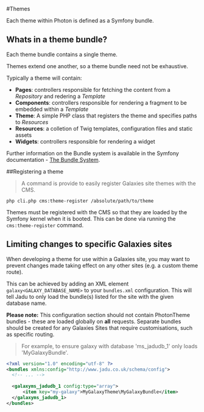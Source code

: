 #Themes

Each theme within Photon is defined as a Symfony bundle.

## Whats in a theme bundle?

Each theme bundle contains a single theme. 

Themes extend one another, so a theme bundle need not be exhaustive.

Typically a theme will contain:

* **Pages**: controllers responsible for fetching the content from a *Repository* and redering a *Template*
* **Components**: controllers responsible for rendering a fragment to be embedded within a *Template*
* **Theme**: A simple PHP class that registers the theme and specifies paths to *Resources*
* **Resources**: a colletion of Twig templates, configuration files and static assets
* **Widgets**: controllers responsible for rendering a widget

Further information on the Bundle system is available in the Symfony documentation - [The Bundle System](https://symfony.com/doc/2.8/bundles.html).

##Registering a theme

> A command is provide to easily register Galaxies site themes with the CMS.

```shell
php cli.php cms:theme-register /absolute/path/to/theme
```

Themes must be registered with the CMS so that they are loaded by the Symfony kernel when it is booted. This can be done via running the `cms:theme-register` command.

## Limiting changes to specific Galaxies sites

When developing a theme for use within a Galaxies site, you may want to prevent changes made taking effect on any other sites (e.g. a custom theme route).

This can be achieved by adding an XML element `galaxy<GALAXY_DATABASE_NAME>` to your `bundles.xml` configuration. This will  tell Jadu to only load the bundle(s) listed for the site with the given database name.

**Please note:** This configuration section should not contain PhotonTheme bundles - these are loaded globally on **all** requests. Separate bundles should be created for any Galaxies Sites that require customisations, such as specific routing.

> For example, to ensure galaxy with database 'ms_jadudb_1' only loads 'MyGalaxyBundle'.

```xml
<?xml version="1.0" encoding="utf-8" ?>
<bundles xmlns:config="http://www.jadu.co.uk/schema/config">
  <!-- ... -->
  
  <galaxyms_jadudb_1 config:type="array">
      <item key="my-galaxy">MyGalaxyTheme\MyGalaxyBundle</item>
  </galaxyms_jadudb_1>
</bundles>
```
